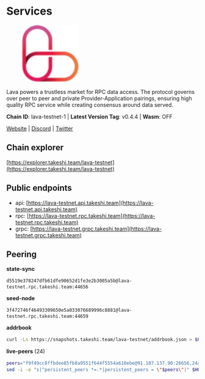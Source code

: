 # Services

<figure><img src="https://github.com/takeshi-val/Logo/raw/main/lava.png" width="150" alt=""><figcaption></figcaption></figure>

Lava powers a trustless market for RPC data access. The protocol  governs over peer to peer and private Provider-Application pairings,  ensuring high quality RPC service while creating consensus around data served.

**Chain ID**: lava-testnet-1 | **Latest Version Tag**: v0.4.4 | **Wasm**: OFF

[Website](https://lavanet.xyz) | [Discord](https://discord.com/invite/Tbk5NxTCdA) | [Twitter](https://twitter.com/lavanetxyz)




## Chain explorer
[https://explorer.takeshi.team/lava-testnet](https://explorer.takeshi.team/lava-testnet)

## Public endpoints

* api: [https://lava-testnet.api.takeshi.team](https://lava-testnet.api.takeshi.team)
* rpc: [https://lava-testnet.rpc.takeshi.team](https://lava-testnet.rpc.takeshi.team)
* grpc: [https://lava-testnet.grpc.takeshi.team](https://lava-testnet.grpc.takeshi.team)

## Peering

**state-sync**

```text
d5519e378247dfb61dfe90652d1fe3e2b3005a5b@lava-testnet.rpc.takeshi.team:44656
```

**seed-node**

```text
3f472746f46493309650e5a033076689996c8881@lava-testnet.rpc.takeshi.team:44659
```

**addrbook**
```bash
curl -Ls https://snapshots.takeshi.team/lava-testnet/addrbook.json > $HOME/.lava/config/addrbook.json
```

**live-peers** (24)
```bash
peers="f9f49cc8ffbdee85fb8a9551f644f5554a610ebe@91.107.137.90:26656,24a2bb2d06343b0f74ed0a6dc1d409ce0d996451@188.40.98.169:27656,3a750868d3284cc4a07be4a878333e38b44b94bf@144.91.111.1:26656,d5519e378247dfb61dfe90652d1fe3e2b3005a5b@65.109.68.190:44656,f30d07170a092f82702e3c12334fa9fd828b71c6@168.119.124.130:47656,f68c57ca955420779773f9320a6b7710c2b29f73@188.191.36.222:26656,3c47fd1662bcb17a4713c23e41d7b25e34478b8e@103.19.25.157:26672,5c2a752c9b1952dbed075c56c600c3a79b58c395@185.16.39.172:27066,bd1e1f8df77e7b61200c490c9fabe6bbc4412d4e@91.223.3.144:26856,13a9209a4d08803a3becac57de8eb02dd51f8f41@65.109.23.114:19956,6a55747d1f93e46696f233ac563e28fea24afc47@38.242.237.192:36656,90451ff8f47b8f4b077e95837f112135fea14531@207.180.231.123:31656,c44a02dba51e23ac06b006fb1285988c89051ce7@85.10.198.171:26556,7022dbc496c5cc645df6a44f792b40aa150844a3@62.141.44.209:38656,433be6210ad6350bebebad68ec50d3e0d90cb305@217.13.223.167:60856,8636a0d9276ee1b99c772e51904ea010862bc772@135.181.133.37:27656,eb7832932626c1c636d16e0beb49e0e4498fbd5e@65.108.231.124:20656,bb8c8cea499a1fa7e97922b5a9882c2360c6575a@176.103.222.21:26656,d3eb474a1f90d004e49638e384069c32d7dcc8a2@185.252.232.110:26656,dfa93668152cb6b3a822c987f9c22110a1c2f314@178.18.255.221:26656,3a445bfdbe2d0c8ee82461633aa3af31bc2b4dc0@3.252.219.158:26656,e593c7a9ca61f5616119d6beb5bd8ef5dd28d62d@34.246.190.1:26656,602c87226395588e141076abbc967945465bba8e@65.109.68.93:36656,6dd9c6d619f9e6fc75f39bacd313f811ca64b2c6@65.108.224.180:26656"
sed -i -e "s|^persistent_peers *=.*|persistent_peers = \"$peers\"|" $HOME/.lava/config/config.toml
```
